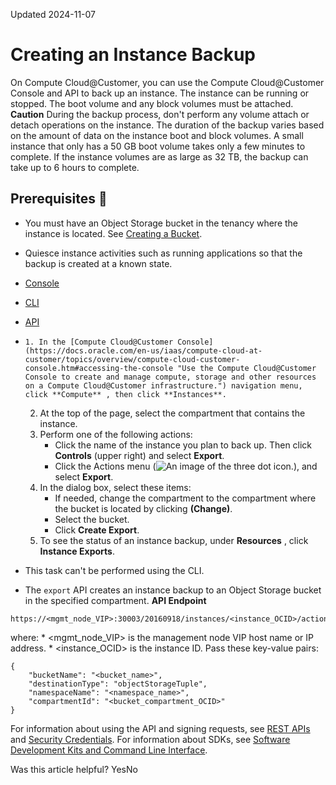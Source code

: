 Updated 2024-11-07
# Creating an Instance Backup
On Compute Cloud@Customer, you can use the Compute Cloud@Customer Console and API to back up an instance.
The instance can be running or stopped. The boot volume and any block volumes must be attached.
**Caution**
During the backup process, don't perform any volume attach or detach operations on the instance.
The duration of the backup varies based on the amount of data on the instance boot and block volumes. A small instance that only has a 50 GB boot volume takes only a few minutes to complete. If the instance volumes are as large as 32 TB, the backup can take up to 6 hours to complete.
## Prerequisites 🔗 
  * You must have an Object Storage bucket in the tenancy where the instance is located. See [Creating a Bucket](https://docs.oracle.com/en-us/iaas/compute-cloud-at-customer/topics/object/creating-a-bucket.htm#creating-a-bucket "On Compute Cloud@Customer, you can create Object Storage buckets.").
  * Quiesce instance activities such as running applications so that the backup is created at a known state.


  * [Console](https://docs.oracle.com/en-us/iaas/compute-cloud-at-customer/topics/compute/creating-an-instance-backup.htm)
  * [CLI](https://docs.oracle.com/en-us/iaas/compute-cloud-at-customer/topics/compute/creating-an-instance-backup.htm)
  * [API](https://docs.oracle.com/en-us/iaas/compute-cloud-at-customer/topics/compute/creating-an-instance-backup.htm)


  *     1. In the [Compute Cloud@Customer Console](https://docs.oracle.com/en-us/iaas/compute-cloud-at-customer/topics/overview/compute-cloud-customer-console.htm#accessing-the-console "Use the Compute Cloud@Customer Console to create and manage compute, storage and other resources on a Compute Cloud@Customer infrastructure.") navigation menu, click **Compute** , then click **Instances**.
    2. At the top of the page, select the compartment that contains the instance.
    3. Perform one of the following actions:
       * Click the name of the instance you plan to back up. Then click **Controls** (upper right) and select **Export**.
       * Click the Actions menu (![An image of the three dot icon.](https://docs.oracle.com/en-us/iaas/compute-cloud-at-customer/images/three-dots.png)), and select **Export**.
    4. In the dialog box, select these items:
       * If needed, change the compartment to the compartment where the bucket is located by clicking **(Change)**.
       * Select the bucket.
       * Click **Create Export**.
    5. To see the status of an instance backup, under **Resources** , click **Instance Exports**.
  * This task can't be performed using the CLI.
  * The `export` API creates an instance backup to an Object Storage bucket in the specified compartment.
**API Endpoint**
```
https://<mgmt_node_VIP>:30003/20160918/instances/<instance_OCID>/actions/export
```

where: 
    * <mgmt_node_VIP> is the management node VIP host name or IP address.
    * <instance_OCID> is the instance ID.
Pass these key-value pairs:
```
{
	"bucketName": "<bucket_name>",
	"destinationType": "objectStorageTuple",
	"namespaceName": "<namespace_name>",
	"compartmentId": "<bucket_compartment_OCID>"
}
```

For information about using the API and signing requests, see [REST APIs](https://docs.oracle.com/iaas/Content/API/Concepts/usingapi.htm#REST_APIs) and [Security Credentials](https://docs.oracle.com/iaas/Content/General/Concepts/credentials.htm). For information about SDKs, see [Software Development Kits and Command Line Interface](https://docs.oracle.com/iaas/Content/API/Concepts/sdks.htm#Software_Development_Kits_and_Command_Line_Interface).


Was this article helpful?
YesNo

